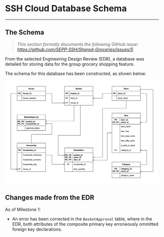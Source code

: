 # SSH Cloud Database Schema
---
## The Schema
> *This section formally documents the following GitHub issue: https://github.com/SEPP-SSH/Shared-Groceries/issues/5*

From the selected Engineering Design Review (EDR), a database was detailed for storing data for the group grocery shopping feature.

The schema for this database has been constructed, as shown below:

![SSH Cloud Database Schema](./Attachments/SSH%20Cloud%20Database%20Design.png)

## Changes made from the EDR
As of Milestone 1:
- An error has been corrected in the `BasketApproval` table, where in the EDR, both attributes of the composite primary key erroneously ommitted foreign key declarations.
